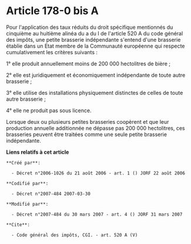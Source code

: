 # Article 178-0 bis A

Pour l'application des taux réduits du droit spécifique mentionnés du cinquième au huitième alinéa du a du I de l'article 520
A du code général des impôts, une petite brasserie indépendante s'entend d'une brasserie établie dans un Etat membre de la
Communauté européenne qui respecte cumulativement les critères suivants : 

1° elle produit annuellement moins de 200 000 hectolitres de bière ; 

2° elle est juridiquement et économiquement indépendante de toute autre brasserie ; 

3° elle utilise des installations physiquement distinctes de celles de toute autre brasserie ; 

4° elle ne produit pas sous licence. 

Lorsque deux ou plusieurs petites brasseries coopèrent et que leur production annuelle additionnée ne dépasse pas 200 000
hectolitres, ces brasseries peuvent être traitées comme une seule petite brasserie indépendante.

**Liens relatifs à cet article**

	**Créé par**:

	  - Décret n°2006-1026 du 21 août 2006 - art. 1 () JORF 22 août 2006

	**Codifié par**:

	  - Décret n°2007-484 2007-03-30

	**Modifié par**:

	  - Décret n°2007-484 du 30 mars 2007 - art. 4 () JORF 31 mars 2007

	**Cite**:

	  - Code général des impôts, CGI. - art. 520 A (V)
